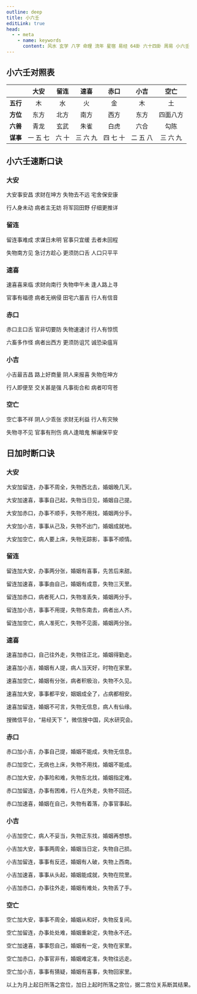 ```yaml
---
outline: deep
title: 小六壬
editLink: true
head:
  - - meta
    - name: keywords
      content: 风水 玄学 八字 命理 流年 星宿 易经 64卦 六十四卦 周易 小六壬
---
```


## 小六壬对照表

|          |   大安   | 留连  |   速喜   |   赤口   |   小吉   |   空亡   |
| :------: | :------: | :---: | :------: | :------: | :------: | :------: |
| **五行** |    木    |  水   |    火    |    金    |    木    |    土    |
| **方位** |   东方   | 北方  |   南方   |   西方   |   东方   | 四面八方 |
| **六兽** |   青龙   | 玄武  |   朱雀   |   白虎   |   六合   |   勾陈   |
| **谋事** | 一 五 七 | 六 十 | 三 六 九 | 四 七 十 | 二 五 八 | 三 六 九 |

## 小六壬速断口诀

### 大安

大安事安昌 求财在坤方 失物去不远 宅舍保安康

行人身未动 病者主无妨 将军回田野 仔细更推详

### 留连

留连事难成 求谋日未明 官事只宜缓 去者未回程

失物南方见 急讨方趁心 更须防口舌 人口只平平

### 速喜

速喜喜来临 求财向南行 失物申午未 逢人路上寻

官事有福德 病者无祸侵 田宅六蓄吉 行人有信音

### 赤口

赤口主口舌 官非切要防 失物速速讨 行人有惊慌

六畜多作怪 病者出西方 更须防诅咒 诚恐染瘟肓

### 小吉

小吉最吉昌 路上好商量 阴人来报喜 失物在坤方

行人即便至 交关甚是强 凡事街合和 病者叩穹苍

### 空亡

空亡事不祥 阴人少乖张 求财无利益 行人有灾殃

失物寻不见 官事有刑伤 病人逢暗鬼 解禳保平安

## 日加时断口诀

### 大安

大安加留连，办事不周全，失物西北去，婚姻晚几天。

大安加速喜，事事自己起，失物当日见，婚姻自己提。

大安加赤口，办事不顺手，失物不用找，婚姻两分手。

大安加小吉，事事从己及，失物不出门，婚姻成就地。

大安加空亡，病人要上床，失物无踪影，事事不顺情。

### 留连

留连加大安，办事两分张，婚姻有喜事，先苦后来甜。

留连加速喜，事事由自己，婚姻有成意，失物三天里。

留连加赤口，病者死人口，失物准丢失，婚姻两分手。

留连加小吉，事事不用提，失物东南去，病者出人齐。

留连加空亡，病人准死亡，失物不见面，婚姻两分张。

### 速喜

速喜加赤口，自己往外走，失物往正北，婚姻得勤走。

速喜加小吉，婚姻有人提，病人当天好，时物在家里。

速喜加空亡，婚姻有分张，病者积极治，失物不久见。

速喜加大安，事事都平安，姻姻成全了，占病都相安。

速喜加留连，婚姻不可言，失物无信息，病人有仙缘。

搜微信平台，“易经天下 ”，微信搜中国，风水研究会。

### 赤口

赤口加小吉，办事自己提，婚姻不能成，失物无信息。

赤口加空亡，无病也上床，失物不用找，婚姻不能成。

赤口加大安，办事险和难，失物东北找，婚姻指定难。

赤口加留连，办事有困难，行人在外走，失物不回还。

赤口加速喜，婚姻在自己，失物有着落，办事官事起。

### 小吉

小吉加空亡，病人不妥当，失物正东找，婚姻再想想。

小吉加大安，事事两周全，婚姻当日定，失物自己损。

小吉加留连，事事有反还，婚姻有人破，失物上西南。

小吉加速喜，事事从头起，婚姻能成就，失物在院里。

小吉加赤口，办事往外走，婚姻有难处，失物丢了手。

### 空亡

空亡加大安，事事不周全，婚姻从和好，失物反复间。

空亡加留连，办事处处难，婚姻重新定，失物永不还。

空亡加速喜，事事怨自己，婚姻有一定，失物在家里。

空亡加赤口，办事官非有，婚姻难定准，失物往远走。

空亡加小吉，事事有猜疑，婚姻有喜事，失物回家里。

以上为月上起日所落之宫位，加日上起时所落之宫位，据二宫位关系断其结果。
